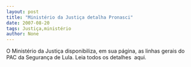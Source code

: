 ```yaml
---
layout: post
title: "Ministério da Justiça detalha Pronasci"
date: 2007-08-20
tags: Justiça,ministério
author: None
---
```

O Minist&eacute;rio da Justi&ccedil;a disponibiliza, em sua p&aacute;gina, as linhas gerais do PAC da Seguran&ccedil;a de Lula. Leia todos os detalhes&nbsp; aqui. 